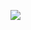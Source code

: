 [![](https://img.shields.io/badge/debian%20codespace%20-%20?style=for-the-badge&label=new)](https://codespaces.new/stag-enterprises/codespaces-debian)
